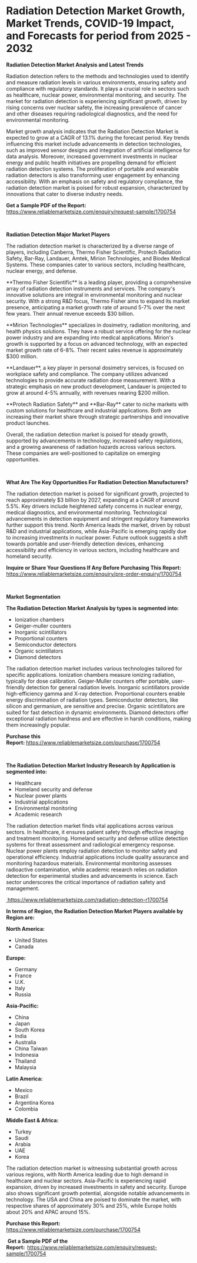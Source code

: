 <p><h1>Radiation Detection Market Growth, Market Trends, COVID-19 Impact, and Forecasts for period from 2025 - 2032</h1></p><p><strong>Radiation Detection Market Analysis and Latest Trends</strong></p>
<p><p>Radiation detection refers to the methods and technologies used to identify and measure radiation levels in various environments, ensuring safety and compliance with regulatory standards. It plays a crucial role in sectors such as healthcare, nuclear power, environmental monitoring, and security. The market for radiation detection is experiencing significant growth, driven by rising concerns over nuclear safety, the increasing prevalence of cancer and other diseases requiring radiological diagnostics, and the need for environmental monitoring.</p><p>Market growth analysis indicates that the Radiation Detection Market is expected to grow at a CAGR of 13.1% during the forecast period. Key trends influencing this market include advancements in detection technologies, such as improved sensor designs and integration of artificial intelligence for data analysis. Moreover, increased government investments in nuclear energy and public health initiatives are propelling demand for efficient radiation detection systems. The proliferation of portable and wearable radiation detectors is also transforming user engagement by enhancing accessibility. With an emphasis on safety and regulatory compliance, the radiation detection market is poised for robust expansion, characterized by innovations that cater to diverse industry needs.</p></p>
<p><strong>Get a Sample PDF of the Report:&nbsp;</strong> <a href="https://www.reliablemarketsize.com/enquiry/request-sample/1700754?utm_campaign=2281&utm_medium=2&utm_source=Github&utm_content=ia&utm_term=17042025&utm_id=radiation-detection">https://www.reliablemarketsize.com/enquiry/request-sample/1700754</a></p>
<p>&nbsp;</p>
<p><strong>Radiation Detection Major Market Players</strong></p>
<p><p>The radiation detection market is characterized by a diverse range of players, including Canberra, Thermo Fisher Scientific, Protech Radiation Safety, Bar-Ray, Landauer, Amtek, Mirion Technologies, and Biodex Medical Systems. These companies cater to various sectors, including healthcare, nuclear energy, and defense.</p><p>**Thermo Fisher Scientific** is a leading player, providing a comprehensive array of radiation detection instruments and services. The company's innovative solutions are integral in environmental monitoring and nuclear security. With a strong R&D focus, Thermo Fisher aims to expand its market presence, anticipating a market growth rate of around 5-7% over the next few years. Their annual revenue exceeds $30 billion.</p><p>**Mirion Technologies** specializes in dosimetry, radiation monitoring, and health physics solutions. They have a robust service offering for the nuclear power industry and are expanding into medical applications. Mirion's growth is supported by a focus on advanced technology, with an expected market growth rate of 6-8%. Their recent sales revenue is approximately $300 million.</p><p>**Landauer**, a key player in personal dosimetry services, is focused on workplace safety and compliance. The company utilizes advanced technologies to provide accurate radiation dose measurement. With a strategic emphasis on new product development, Landauer is projected to grow at around 4-5% annually, with revenues nearing $200 million.</p><p>**Protech Radiation Safety** and **Bar-Ray** cater to niche markets with custom solutions for healthcare and industrial applications. Both are increasing their market share through strategic partnerships and innovative product launches.</p><p>Overall, the radiation detection market is poised for steady growth, supported by advancements in technology, increased safety regulations, and a growing awareness of radiation hazards across various sectors. These companies are well-positioned to capitalize on emerging opportunities.</p></p>
<p>&nbsp;</p>
<p><strong>What Are The Key Opportunities For Radiation Detection Manufacturers?</strong></p>
<p><p>The radiation detection market is poised for significant growth, projected to reach approximately $3 billion by 2027, expanding at a CAGR of around 5.5%. Key drivers include heightened safety concerns in nuclear energy, medical diagnostics, and environmental monitoring. Technological advancements in detection equipment and stringent regulatory frameworks further support this trend. North America leads the market, driven by robust R&D and industrial applications, while Asia-Pacific is emerging rapidly due to increasing investments in nuclear power. Future outlook suggests a shift towards portable and user-friendly detection devices, enhancing accessibility and efficiency in various sectors, including healthcare and homeland security.</p></p>
<p><strong>Inquire or Share Your Questions If Any Before Purchasing This Report:</strong> <a href="https://www.reliablemarketsize.com/enquiry/pre-order-enquiry/1700754?utm_campaign=2281&utm_medium=2&utm_source=Github&utm_content=ia&utm_term=17042025&utm_id=radiation-detection">https://www.reliablemarketsize.com/enquiry/pre-order-enquiry/1700754</a></p>
<p>&nbsp;</p>
<p><strong>Market Segmentation</strong></p>
<p><strong>The Radiation Detection Market Analysis by types is segmented into:</strong></p>
<p><ul><li>Ionization chambers</li><li>Geiger-muller counters</li><li>Inorganic scintillators</li><li>Proportional counters</li><li>Semiconductor detectors</li><li>Organic scintillators</li><li>Diamond detectors</li></ul></p>
<p><p>The radiation detection market includes various technologies tailored for specific applications. Ionization chambers measure ionizing radiation, typically for dose calibration. Geiger-Muller counters offer portable, user-friendly detection for general radiation levels. Inorganic scintillators provide high-efficiency gamma and X-ray detection. Proportional counters enable energy discrimination of radiation types. Semiconductor detectors, like silicon and germanium, are sensitive and precise. Organic scintillators are suited for fast detection in dynamic environments. Diamond detectors offer exceptional radiation hardness and are effective in harsh conditions, making them increasingly popular.</p></p>
<p><strong>Purchase this Report:&nbsp;</strong><a href="https://www.reliablemarketsize.com/purchase/1700754?utm_campaign=2281&utm_medium=2&utm_source=Github&utm_content=ia&utm_term=17042025&utm_id=radiation-detection">https://www.reliablemarketsize.com/purchase/1700754</a></p>
<p>&nbsp;</p>
<p><strong>The Radiation Detection Market Industry Research by Application is segmented into:</strong></p>
<p><ul><li>Healthcare</li><li>Homeland security and defense</li><li>Nuclear power plants</li><li>Industrial applications</li><li>Environmental monitoring</li><li>Academic research</li></ul></p>
<p><p>The radiation detection market finds vital applications across various sectors. In healthcare, it ensures patient safety through effective imaging and treatment monitoring. Homeland security and defense utilize detection systems for threat assessment and radiological emergency response. Nuclear power plants employ radiation detection to monitor safety and operational efficiency. Industrial applications include quality assurance and monitoring hazardous materials. Environmental monitoring assesses radioactive contamination, while academic research relies on radiation detection for experimental studies and advancements in science. Each sector underscores the critical importance of radiation safety and management.</p></p>
<p><a href="https://www.reliablemarketsize.com/radiation-detection-r1700754?utm_campaign=2281&utm_medium=2&utm_source=Github&utm_content=ia&utm_term=17042025&utm_id=radiation-detection">&nbsp;https://www.reliablemarketsize.com/radiation-detection-r1700754</a></p>
<p><strong>In terms of Region, the Radiation Detection Market Players available by Region are:</strong></p>
<p>
    <p> <strong> North America: </strong>
        <ul>
            <li>United States</li>
            <li>Canada</li>
        </ul>
        </p> 
    <p> <strong> Europe: </strong>
        <ul>
            <li>Germany</li>
            <li>France</li>
            <li>U.K.</li>
            <li>Italy</li>
            <li>Russia</li>
        </ul>
        </p> 
    <p> <strong> Asia-Pacific: </strong>
        <ul>
            <li>China</li>
            <li>Japan</li>
            <li>South Korea</li>
            <li>India</li>
            <li>Australia</li>
            <li>China Taiwan</li>
            <li>Indonesia</li>
            <li>Thailand</li>
            <li>Malaysia</li>
        </ul>
        </p> 
    <p> <strong> Latin America: </strong>
        <ul>
            <li>Mexico</li>
            <li>Brazil</li>
            <li>Argentina Korea</li>
            <li>Colombia</li>
        </ul>
        </p> 
    <p> <strong> Middle East & Africa: </strong>
        <ul>
            <li>Turkey</li>
            <li>Saudi</li>
            <li>Arabia</li>
            <li>UAE</li>
            <li>Korea</li>
        </ul>
    </p>
    </p>
<p><p>The radiation detection market is witnessing substantial growth across various regions, with North America leading due to high demand in healthcare and nuclear sectors. Asia-Pacific is experiencing rapid expansion, driven by increased investments in safety and security. Europe also shows significant growth potential, alongside notable advancements in technology. The USA and China are poised to dominate the market, with respective shares of approximately 30% and 25%, while Europe holds about 20% and APAC around 15%.</p></p>
<p><strong>Purchase this Report: </strong><a href="https://www.reliablemarketsize.com/purchase/1700754?utm_campaign=2281&utm_medium=2&utm_source=Github&utm_content=ia&utm_term=17042025&utm_id=radiation-detection">https://www.reliablemarketsize.com/purchase/1700754</a></p>
<p>&nbsp;<strong>Get a Sample PDF of the Report:&nbsp;&nbsp;</strong><a href="https://www.reliablemarketsize.com/enquiry/request-sample/1700754?utm_campaign=2281&utm_medium=2&utm_source=Github&utm_content=ia&utm_term=17042025&utm_id=radiation-detection">https://www.reliablemarketsize.com/enquiry/request-sample/1700754</a></p>
<p><strong></strong></p>
<p><p></p><p></p><p></p></p>